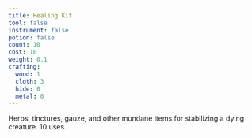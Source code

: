 ```yaml
---
title: Healing Kit
tool: false
instrument: false
potion: false
count: 10
cost: 10
weight: 0.1
crafting:
  wood: 1
  cloth: 3
  hide: 0
  metal: 0
---
```


Herbs, tinctures, gauze, and other mundane items for stabilizing a dying creature. 10 uses.
